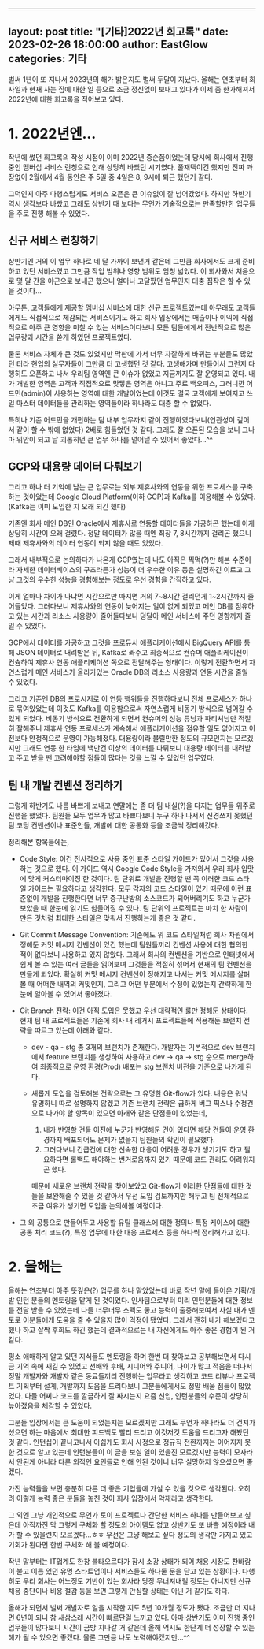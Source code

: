 ﻿
---
layout: post
title:  "[기타]2022년 회고록"
date:   2023-02-26 18:00:00
author: EastGlow
categories: 기타
---

벌써 1년이 또 지나서 2023년의 해가 밝은지도 벌써 두달이 지났다. 올해는 연초부터 회사일과 현재 사는 집에 대한 일 등으로 조금 정신없이 보내고 있다가 이제 좀 한가해져서 2022년에 대한 회고록을 적어보고 있다.

# 1. 2022년엔...

작년에 썼던 회고록의 작성 시점이 이미 2022년 중순쯤이었는데 당시에 회사에서 진행 중인 멤버십 서비스 런칭으로 인해 상당히 바빴던 시기였다. 풀재택이긴 했지만 진짜 과장없이 2월에서 4월 동안은 주 5일 중 4일은 8, 9시에 퇴근 했던거 같다.

그덕인지 아주 다행스럽게도 서비스 오픈은 큰 이슈없이 잘 넘어갔었다. 하지만 하반기 역시 생각보다 바빴고 그래도 상반기 때 보다는 무언가 기술적으로는 만족할만한 업무들을 주로 진행 해볼 수 있었다.


## 신규 서비스 런칭하기

상반기엔 거의 이 업무 하나로 네 달 가까이 보낸거 같은데 그만큼 회사에서도 크게 준비하고 있던 서비스였고 그만큼 작업 범위나 영향 범위도 엄청 넓었다. 이 회사와서 처음으로 몇 달 간을 야근으로 보내곤 했으니 얼마나 고달팠던 업무인지 대충 짐작은 할 수 있을 것이다...

아무튼, 고객들에게 제공할 멤버십 서비스에 대한 신규 프로젝트였는데 아무래도 고객들에게도 직접적으로 체감되는 서비스이기도 하고 회사 입장에서는 매출이나 이익에 직접적으로 아주 큰 영향을 미칠 수 있는 서비스이다보니 모든 팀들에게서 전반적으로 많은 업무량과 시간을 쏟게 하였던 프로젝트였다.

물론 서비스 자체가 큰 것도 있었지만 막판에 가서 너무 자잘하게 바뀌는 부분들도 많았던 터라 현업의 실무자들이 그만큼 더 고생했던 것 같다. 고생해가며 만들어서 그런지 다행히도 오픈하고 나서 우리팀 영역엔 큰 이슈가 없었고 지금까지도 잘 운영되고 있다. 내가 개발한 영역은 고객과 직접적으로 맞닿은 영역은 아니고 주로 백오피스, 그러니깐 어드민(admin)이 사용하는 영역에 대한 개발이었는데 이것도 결국 고객에게 보여지고 쓰일 마스터 데이터들을 관리하는 영역들이라 하나라도 대충 할 수 없었다.

특히나 기존 어드민을 개편하는 팀 내부 업무까지 같이 진행하였다보니(연관성이 깊어서 같이 할 수 밖에 없었다) 2배로 힘들었던 것 같다. 그래도 잘 오픈된 모습을 보니 그나마 위안이 되고 날 괴롭히던 큰 업무 하나를 덜어낼 수 있어서 좋았다...^^


## GCP와 대용량 데이터 다뤄보기

그리고 하나 더 기억에 남는 큰 업무로는 외부 제휴사와의 연동을 위한 프로세스를 구축하는 것이었는데 Google Cloud Platform(이하 GCP)과 Kafka를 이용해볼 수 있었다. (Kafka는 이미 도입한 지 오래 되긴 했다)

기존엔 회사 메인 DB인 Oracle에서 제휴사로 연동할 데이터들을 가공하곤 했는데 이게 상당히 시간이 오래 걸렸다. 정말 데이터가 많을 때엔 최장 7, 8시간까지 걸리곤 했으니 제때 제휴사와의 데이터 연동이 되지 않을 때도 있었다.

그래서 내부적으로 논의하다가 나온게 GCP였는데 나도 아직은 찍먹(?)만 해본 수준이라 자세한 데이터베이스의 구조라든가 성능이 더 우수한 이유 등은 설명하긴 이르고 그냥 그것의 우수한 성능을 경험해보는 정도로 우선 경험을 간직하고 있다.

이게 얼마나 차이가 나냐면 시간으로만 따지면 거의 7~8시간 걸리던게 1~2시간까지 줄어들었다. 그러다보니 제휴사와의 연동이 늦어지는 일이 없게 되었고 메인 DB를 점유하고 있는 시간과 리소스 사용량이 줄어들다보니 덩달아 메인 서비스에 주던 영향까지 줄일 수 있었다.

GCP에서 데이터를 가공하고 그것을 프로듀서 애플리케이션에서 BigQuery API를 통해 JSON 데이터로 내려받은 뒤, Kafka로 쏴주고 최종적으로 컨슈머 애플리케이션이 컨슘하여 제휴사 연동 애플리케이션 쪽으로 전달해주는 형태이다. 이렇게 전환하면서 자연스럽게 메인 서비스가 올라가있는 Oracle DB의 리소스 사용량과 연동 시간을 줄일 수 있었다.

그리고 기존엔 DB의 프로시저로 이 연동 행위들을 진행하다보니 전체 프로세스가 하나로 묶여있었는데 이것도 Kafka를 이용함으로써 자연스럽게 비동기 방식으로 넘어갈 수 있게 되었다. 비동기 방식으로 전환하게 되면서 컨슈머의 성능 튜닝과 파티셔닝만 적절히 잘해주니 제휴사 연동 프로세스가 계속해서 애플리케이션을 점유할 일도 없어지고 이전보다 안정적으로 운영이 가능해졌다. 대용량이라 불릴만한 정도의 규모인지는 모르겠지만 그래도 연동 한 타임에 백만건 이상의 데이터를 다뤄보니 대용량 데이터를 내려받고 주고 받을 땐 고려해야할 점들이 많다는 것을 느낄 수 있었던 업무였다.


## 팀 내 개발 컨벤션 정리하기

그렇게 하반기도 나름 바쁘게 보내고 연말에는 좀 더 팀 내실(?)을 다지는 업무들 위주로 진행을 했었다. 팀원들 모두 업무가 많고 바쁘다보니 누구 하나 나서서 신경쓰지 못했던 팀 코딩 컨벤션이나 표준안들, 개발에 대한 공통화 등을 조금씩 정리해갔다.

정리해본 항목들에는,

 - Code Style: 이건 전사적으로 사용 중인 표준 스타일 가이드가 있어서 그것을 사용하는 것으로 했다. 이 가이드 역시 Google Code Style을 가져와서 우리 회사 입맛에 맞게 커스터마이징 한 것이다. 팀 단위로 개발을 진행할 땐 꼭 이러한 코드 스타일 가이드는 필요하다고 생각한다. 모두 각자의 코드 스타일이 있기 때문에 이런 표준없이 개발을 진행한다면 너무 중구난방의 소스코드가 되어버리기도 하고 누군가 보았을 때 한눈에 읽기도 힘들어질 수 있다. 팀 단위의 프로젝트는 마치 한 사람이 만든 것처럼 최대한 스타일은 맞춰서 진행하는게 좋은 것 같다.
 - Git Commit Message Convention: 기존에도 위 코드 스타일처럼 회사 차원에서 정해둔 커밋 메시지 컨벤션이 있긴 했는데 팀원들끼리 컨벤션 사용에 대한 협의한 적이 없다보니 사용하고 있지 않았다. 그래서 회사의 컨벤션을 기반으로 인터넷에서 쉽게 볼 수 있는 여러 글들을 읽어보며 그것들을 적절히 섞어서 현재의 팀 컨벤션을 만들게 되었다. 확실히 커밋 메시지 컨벤션이 정해지고 나서는 커밋 메시지를 살펴볼 때 어떠한 내역의 커밋인지, 그리고 어떤 부분에서 수정이 있었는지 간략하게 한눈에 알아볼 수 있어서 좋아졌다.
 - Git Branch 전략: 이건 아직 도입은 못했고 우선 대략적인 룰만 정해둔 상태이다. 현재 팀 내 프로젝트들은 기존에 회사 내 레거시 프로젝트들에 적용해둔 브랜치 전략을 따르고 있는데 아래와 같다.
	 - dev - qa - stg 총 3개의 브랜치가 존재한다. 개발자는 기본적으로 dev 브랜치에서 feature 브랜치를 생성하여 사용하고 dev -> qa -> stg 순으로 merge하여 최종적으로 운영 환경(Prod) 배포는 stg 브랜치 버전을 기준으로 나가게 된다.
	 - 새롭게 도입을 검토해본 전략으로는 그 유명한 Git-flow가 있다. 내용은 워낙 유명하니 따로 설명하지 않겠고 기존 브랜치 전략은 급하게 버그 픽스나 수정건으로 나가야 할 항목이 있으면 아래와 같은 단점들이 있었는데,
		 1. 내가 반영할 건들 이전에 누군가 반영해둔 건이 있다면 해당 건들이 운영 환경까지 배포되어도 문제가 없을지 팀원들의 확인이 필요했다.
		 2. 그러다보니 긴급건에 대한 신속한 대응이 어려운 경우가 생기기도 하고 필요하다면 롤백도 해야하는 번거로움까지 있기 때문에 코드 관리도 어려워지곤 했다.
	
		때문에 새로운 브랜치 전략을 찾아보았고 Git-flow가 이러한 단점들에 대한 것들을 보완해줄 수 있을 것 같아서 우선 도입 검토까지만 해두고 팀 전체적으로 조금 여유가 생기면 도입을 논의해볼 예정이다.

- 그 외 공통으로 만들어두고 사용할 유틸 클래스에 대한 정의나 특정 케이스에 대한 공통 처리 코드(?), 특정 업무에 대한 대응 프로세스 등을 하나씩 정리해가고 있다.


# 2. 올해는

올해는 연초부터 아주 뜻깊은(?) 업무를 하나 맡았었는데 바로 작년 말에 들어온 기획/개발 인턴 분들의 멘토링을 맡게 된 것이었다. 인사팀으로부터 미리 인턴분들에 대한 정보를 전달 받을 수 있었는데 다들 너무너무 스펙도 좋고 능력이 출중해보여서 사실 내가 멘토로 이분들에게 도움을 줄 수 있을지 많이 걱정이 됐었다. 그래서 괜히 내가 해보겠다고 했나 하고 살짝 후회도 하긴 했는데 결과적으로는 내 자신에게도 아주 좋은 경험이 된 거 같다.

평소 애매하게 알고 있던 지식들도 멘토링을 하며 한번 더 찾아보고 공부해보면서 다시금 기억 속에 새길 수 있었고 선배와 후배, 시니어와 주니어, 나이가 많고 적음을 떠나서 정말 개발자와 개발자 같은 동료들끼리 진행하는 업무라고 생각하고 코드 리뷰나 프로젝트 기획부터 설계, 개발까지 도움을 드리다보니 그분들에게서도 정말 배울 점들이 많았었다. 다들 어찌나 코드를 깔끔하게 잘 짜시는지 요즘 신입, 인턴분들의 수준이 상당히 높아졌음을 체감할 수 있었다.

그분들 입장에서는 큰 도움이 되었는지는 모르겠지만 그래도 무언가 하나라도 더 건져가셨으면 하는 마음에서 최대한 피드백도 빨리 드리고 이것저것 도움을 드리고자 해봤던 것 같다. 인턴십이 끝나고나서 아쉽게도 회사 사정으로 정규직 전환까지는 이어지지 못한 것으로 알고 있는데 인턴분들이 이 글을 보실 일이 있을진 모르겠지만 능력이 모자라서 안된게 아니라 다른 외적인 요인들로 인해 안된 것이니 너무 실망하지 않으셨으면 좋겠다.

가진 능력들을 보면 충분히 다른 더 좋은 기업들에 가실 수 있을 것으로 생각된다. 오히려 이렇게 능력 좋은 분들을 놓친 것이 회사 입장에서 악재라고 생각한다.

그 외엔 그냥 개인적으로 무언가 토이 프로젝트나 간단한 서비스 하나를 만들어보고 싶은데 아직까진 막 그렇게 구체화 할 정도의 아이템도 없고 상반기도 또 바쁠 예정이라 내가 할 수 있을련지 모르겠다...ㅎㅎ 우선은 그냥 해보고 싶다 정도의 생각만 가지고 있고 기회가 된다면 한번 구체화 해 볼 예정이다.

작년 말부터는 IT업계도 한창 불타오르다가 잠시 소강 상태가 되어 채용 시장도 찬바람이 불고 이름 있던 유명 스타트업이나 서비스들도 하나둘 문을 닫고 있는 상황이다. 다행히도 우리 회사는 어느정도 기반이 있는 회사라 당장 무너져내릴 정도는 아니지만 신규 채용 중단이나 비용 절감 등을 보면 그렇게 안심할 상태는 아닌 거 같기도 하다.

올해가 되면서 벌써 개발자로 일을 시작한 지도 5년 10개월 정도가 됐다. 조금만 더 지나면 6년이 되니 참 새삼스레 시간이 빠르단걸 느끼고 있다. 아마 상반기도 이미 진행 중인 업무들이 많다보니 시간이 금방 지나갈 거 같은데 올해 역시도 한단계 더 성장할 수 있는 해가 될 수 있으면 좋겠다. 물론 그만큼 나도 노력해야겠지만...^^
